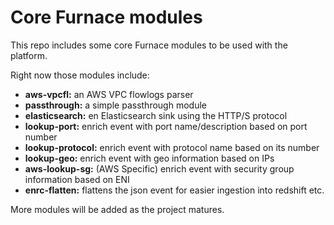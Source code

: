 # Core Furnace modules

This repo includes some core Furnace modules to be used with the platform.

Right now those modules include:
- **aws-vpcfl:** an AWS VPC flowlogs parser
- **passthrough:** a simple passthrough module
- **elasticsearch:** en Elasticsearch sink using the HTTP/S protocol
- **lookup-port:** enrich event with port name/description based on port number
- **lookup-protocol:** enrich event with protocol name based on its number
- **lookup-geo:** enrich event with geo information based on IPs
- **aws-lookup-sg:** (AWS Specific) enrich event with security group information based on ENI
- **enrc-flatten:** flattens the json event for easier ingestion into redshift etc.

More modules will be added as the project matures.
